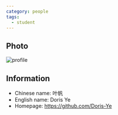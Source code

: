 ```yaml
---
category: people
tags:
  - student
---
```


## Photo

![profile](https://avatars.githubusercontent.com/u/116997215)

## Information

- Chinese name: 叶帆
- English name: Doris Ye
- Homepage: <https://github.com/Doris-Ye>
